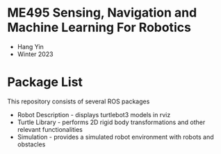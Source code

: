 # ME495 Sensing, Navigation and Machine Learning For Robotics
* Hang Yin
* Winter 2023
# Package List
This repository consists of several ROS packages
- Robot Description - displays turtlebot3 models in rviz
- Turtle Library - performs 2D rigid body transformations and other relevant functionalities
- Simulation - provides a simulated robot environment with robots and obstacles
